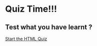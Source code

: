 # Quiz Time!!!

## Test what you have learnt ?


  <a href="https://www.w3schools.com/html/html_quiz.asp">Start the HTML Quiz</a>
